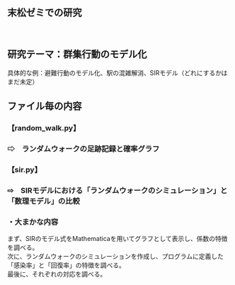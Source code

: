 ## 末松ゼミでの研究
<br>  

## 研究テーマ：群集行動のモデル化
具体的な例：避難行動のモデル化、駅の混雑解消、SIRモデル（どれにするかはまだ未定）<br>

## ファイル毎の内容
### 【random_walk.py】
### ⇨　ランダムウォークの足跡記録と確率グラフ


### 【sir.py】<br>
### ⇨　SIRモデルにおける「ランダムウォークのシミュレーション」と「数理モデル」の比較   
### ・大まかな内容   
まず、SIRのモデル式をMathematicaを用いてグラフとして表示し、係数の特徴を調べる。   
次に、ランダムウォークのシミュレーションを作成し、プログラムに定義した「感染率」と「回復率」の特徴を調べる。   
最後に、それぞれの対応を調べる。　　

